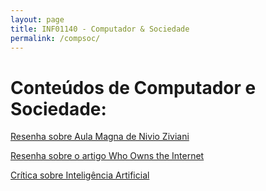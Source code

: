 ```yaml
---
layout: page
title: INF01140 - Computador & Sociedade
permalink: /compsoc/
---
```


# Conteúdos de Computador e Sociedade:

 <a href="https://docs.google.com/document/d/14p_2Yf2ivWvfFG6eTlzwbnN7o_RglkAjimz2IwyWQMM/edit?usp=sharing">Resenha sobre Aula Magna de Nivio Ziviani </a>
 
 <a href="https://drive.google.com/open?id=1aAJXvgMqiWknvqfcb7NQ1hWasoV_n_WDX80ZxjKyvrw">Resenha sobre o artigo Who Owns the Internet </a>
 
 <a href="https://drive.google.com/open?id=0B5V4-gDXyXF2ODh3cGxxcnYyR1k">Crítica sobre Inteligência Artificial </a>

